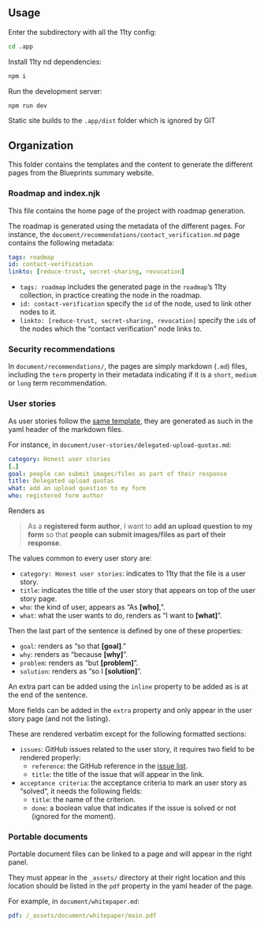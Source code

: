 ## Usage

Enter the subdirectory with all the 11ty config:
```sh
cd .app
```

Install 11ty nd dependencies:
```sh
npm i
```

Run the development server:
```sh
npm run dev
```

Static site builds to the `.app/dist` folder which is ignored by GIT

## Organization

This folder contains the templates and the content to generate the different
pages from the Blueprints summary website.

### Roadmap and index.njk

This file contains the home page of the project with roadmap generation.

The roadmap is generated using the metadata of the different pages. For
instance, the `document/recommendations/contact_verification.md` page contains
the following metadata:

```yaml
tags: roadmap
id: contact-verification
linkto: [reduce-trust, secret-sharing, revocation]
```

- `tags: roadmap` includes the generated page in the `roadmap`’s 11ty
  collection, in practice creating the node in the roadmap.
- `id: contact-verification` specify the `id` of the node, used to link other
  nodes to it.
- `linkto: [reduce-trust, secret-sharing, revocation]` specify the `id`s of the
  nodes which the “contact verification” node links to.

### Security recommendations

In `document/recommendations/`, the pages are simply markdown (`.md`) files,
including the `term` property in their metadata indicating if it is a `short`,
`medium` or `long` term recommendation.

### User stories

As user stories follow the [same
template](https://en.wikipedia.org/wiki/User_story#Common_templates), they are
generated as such in the yaml header of the markdown files.

For instance, in `document/user-stories/delegated-upload-quotas.md`:

```yaml
category: Honest user stories
[…]
goal: people can submit images/files as part of their response
title: Delegated upload quotas
what: add an upload question to my form
who: registered form author
```

Renders as

> As a **registered form author**, I want to **add an upload question to
> my form** so that **people can submit images/files as part of their
> response**. 

The values common to every user story are:
- `category: Honest user stories`: indicates to 11ty that the file is a user
  story.
- `title`: indicates the title of the user story that appears on top of the user
  story page.
- `who`: the kind of user, appears as “As **[who]**,”.
- `what`: what the user wants to do, renders as “I want to **[what]**”.

Then the last part of the sentence is defined by one of these properties:
- `goal`: renders as “so that **[goal]**.”
- `why`: renders as “because **[why]**”.
- `problem`: renders as “but **[problem]**”.
- `solution`: renders as “so I **[solution]**”.

An extra part can be added using the `inline` property to be added as is at the
end of the sentence.

More fields can be added in the `extra` property and only appear in the user
story page (and not the listing).

These are rendered verbatim except for the following formatted sections:
- `issues`: GitHub issues related to the user story, it requires two field to be rendered properly:
  - `reference`: the GitHub reference in the [issue
    list](https://github.com/cryptpad/cryptpad/issues).
  - `title`: the title of the issue that will appear in the link.
- `acceptance criteria`: the acceptance criteria to mark an user story as
  “solved“, it needs the following fields:
  - `title`: the name of the criterion.
  - `done`: a boolean value that indicates if the issue is solved or not
    (ignored for the moment).

### Portable documents

Portable document files can be linked to a page and will appear in the right
panel.

They must appear in the `_assets/` directory at their right location and this
location should be listed in the `pdf` property in the yaml header of the page.

For example, in `document/whitepaper.md`:
```yaml
pdf: /_assets/document/whitepaper/main.pdf
```
